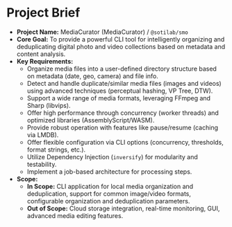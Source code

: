 <!-- Version: 0.2 | Last Updated: 2025-04-05 | Updated By: Cline -->

# Project Brief

*   **Project Name:** MediaCurator (MediaCurator) / `@sotilab/smo`
*   **Core Goal:** To provide a powerful CLI tool for intelligently organizing and deduplicating digital photo and video collections based on metadata and content analysis.
*   **Key Requirements:**
    *   Organize media files into a user-defined directory structure based on metadata (date, geo, camera) and file info.
    *   Detect and handle duplicate/similar media files (images and videos) using advanced techniques (perceptual hashing, VP Tree, DTW).
    *   Support a wide range of media formats, leveraging FFmpeg and Sharp (libvips).
    *   Offer high performance through concurrency (worker threads) and optimized libraries (AssemblyScript/WASM).
    *   Provide robust operation with features like pause/resume (caching via LMDB).
    *   Offer flexible configuration via CLI options (concurrency, thresholds, format strings, etc.).
    *   Utilize Dependency Injection (`inversify`) for modularity and testability.
    *   Implement a job-based architecture for processing steps.
*   **Scope:**
    *   **In Scope:** CLI application for local media organization and deduplication, support for common image/video formats, configurable organization and deduplication parameters.
    *   **Out of Scope:** Cloud storage integration, real-time monitoring, GUI, advanced media editing features.